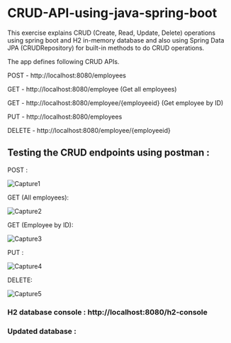 # CRUD-API-using-java-spring-boot
This exercise explains CRUD (Create, Read, Update, Delete) operations using spring boot and H2 in-memory database and also using Spring Data JPA (CRUDRepository) for built-in methods to do CRUD operations.

The app defines following CRUD APIs.

POST - http://localhost:8080/employees

GET - http://localhost:8080/employee  (Get all employees)

GET - http://localhost:8080/employee/{employeeid}  (Get employee by ID)

PUT - http://localhost:8080/employees

DELETE - http://localhost:8080/employee/{employeeid}

<h2>Testing the CRUD endpoints using postman :</h2>

POST :

![Capture1](https://user-images.githubusercontent.com/66325658/122510290-fef70880-d022-11eb-8fb7-e5784cee4261.PNG)

GET (All employees):

![Capture2](https://user-images.githubusercontent.com/66325658/122510788-cf94cb80-d023-11eb-874e-4fd86e005cfc.PNG)

GET (Employee by ID):

![Capture3](https://user-images.githubusercontent.com/66325658/122510984-2dc1ae80-d024-11eb-9553-600798f8d829.PNG)

PUT :

![Capture4](https://user-images.githubusercontent.com/66325658/122511526-05867f80-d025-11eb-86d5-9b3200d7bafe.PNG)

DELETE:

![Capture5](https://user-images.githubusercontent.com/66325658/122511722-526a5600-d025-11eb-8d52-bc9f5dcc12fc.PNG)


<h3> H2 database console : http://localhost:8080/h2-console <h3>

 Updated database :
  
 
